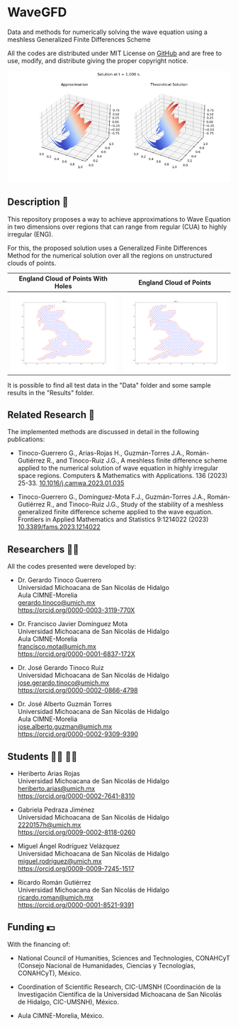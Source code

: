 # WaveGFD
Data and methods for numerically solving the wave equation using a meshless Generalized Finite Differences Scheme

All the codes are distributed under MIT License on [GitHub](https://github.com/gstinoco/WaveGFD) and are free to use, modify, and distribute giving the proper copyright notice.

![Approximate and Theoretical solutions of the problem on ENG region](/Results/Example%201/Clouds/ENG/ENG_3_1.00s.png)

## Description :memo:
This repository proposes a way to achieve approximations to Wave Equation in two dimensions over regions that can range from regular (CUA) to highly irregular (ENG).

For this, the proposed solution uses a Generalized Finite Differences Method for the numerical solution over all the regions on unstructured clouds of points.

England Cloud of Points With Holes                            | England Cloud of Points
:------------------------------------------------------------:|:------------------------------------------------------------:
![England Bay Cloud of Points](/Data/Holes/ENG_3.png)         | ![England Bay Cloud of Points](/Data/Clouds/ENG_3.png)

It is possible to find all test data in the "Data" folder and some sample results in the "Results" folder.

## Related Research :blue_book:
The implemented methods are discussed in detail in the following publications:

  - Tinoco-Guerrero G., Arias-Rojas H., Guzmán-Torres J.A., Román-Gutiérrez R., and Tinoco-Ruiz J.G., A meshless finite difference scheme applied to the numerical solution of wave equation in highly irregular space regions. Computers & Mathematics with Applications. 136 (2023) 25-33. [10.1016/j.camwa.2023.01.035](https://doi.org/10.1016/j.camwa.2023.01.035)
  
  - Tinoco-Guerrero G., Domínguez-Mota F.J., Guzmán-Torres J.A., Román-Gutiérrez R., and Tinoco-Ruiz J.G., Study of the stability of a meshless generalized finite difference scheme applied to the wave equation. Frontiers in Applied Mathematics and Statistics 9:1214022 (2023) [10.3389/fams.2023.1214022](http://dx.doi.org/10.3389/fams.2023.1214022)

## Researchers :scientist:
All the codes presented were developed by:
    
  - Dr. Gerardo Tinoco Guerrero<br>
    Universidad Michoacana de San Nicolás de Hidalgo<br>
    Aula CIMNE-Morelia<br>
    gerardo.tinoco@umich.mx<br>
    https://orcid.org/0000-0003-3119-770X

  - Dr. Francisco Javier Domínguez Mota<br>
    Universidad Michoacana de San Nicolás de Hidalgo<br>
    Aula CIMNE-Morelia<br>
    francisco.mota@umich.mx<br>
    https://orcid.org/0000-0001-6837-172X
  
  - Dr. José Gerardo Tinoco Ruiz<br>
    Universidad Michoacana de San Nicolás de Hidalgo<br>
    jose.gerardo.tinoco@umich.mx<br>
    https://orcid.org/0000-0002-0866-4798

  - Dr. José Alberto Guzmán Torres<br>
    Universidad Michoacana de San Nicolás de Hidalgo<br>
    Aula CIMNE-Morelia<br>
    jose.alberto.guzman@umich.mx<br>
    https://orcid.org/0000-0002-9309-9390

## Students :man_student: :woman_student:
  - Heriberto Arias Rojas<br>
    Universidad Michoacana de San Nicolás de Hidalgo<br>
    heriberto.arias@umich.mx<br>
    https://orcid.org/0000-0002-7641-8310

  - Gabriela Pedraza Jiménez<br>
    Universidad Michoacana de San Nicolás de Hidalgo<br>
    2220157h@umich.mx<br>
    https://orcid.org/0009-0002-8118-0260
  
  - Miguel Ángel Rodríguez Velázquez<br>
    Universidad Michoacana de San Nicolás de Hidalgo<br>
    miguel.rodriguez@umich.mx<br>
    https://orcid.org/0009-0009-7245-1517
  
  - Ricardo Román Gutiérrez<br>
    Universidad Michoacana de San Nicolás de Hidalgo<br>
    ricardo.roman@umich.mx<br>
    https://orcid.org/0000-0001-8521-9391

## Funding :dollar:
With the financing of:

  - National Council of Humanities, Sciences and Technologies, CONAHCyT (Consejo Nacional de Humanidades, Ciencias y Tecnologías, CONAHCyT), México.
  
  - Coordination of Scientific Research, CIC-UMSNH (Coordinación de la Investigación Científica de la Universidad Michoacana de San Nicolás de Hidalgo, CIC-UMSNH), México.
  
  - Aula CIMNE-Morelia, México.